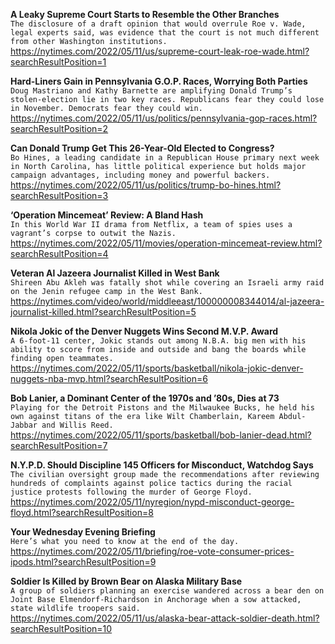 **A Leaky Supreme Court Starts to Resemble the Other Branches**\
`The disclosure of a draft opinion that would overrule Roe v. Wade, legal experts said, was evidence that the court is not much different from other Washington institutions.`\
https://nytimes.com/2022/05/11/us/supreme-court-leak-roe-wade.html?searchResultPosition=1

**Hard-Liners Gain in Pennsylvania G.O.P. Races, Worrying Both Parties**\
`Doug Mastriano and Kathy Barnette are amplifying Donald Trump’s stolen-election lie in two key races. Republicans fear they could lose in November. Democrats fear they could win.`\
https://nytimes.com/2022/05/11/us/politics/pennsylvania-gop-races.html?searchResultPosition=2

**Can Donald Trump Get This 26-Year-Old Elected to Congress?**\
`Bo Hines, a leading candidate in a Republican House primary next week in North Carolina, has little political experience but holds major campaign advantages, including money and powerful backers.`\
https://nytimes.com/2022/05/11/us/politics/trump-bo-hines.html?searchResultPosition=3

**‘Operation Mincemeat’ Review: A Bland Hash**\
`In this World War II drama from Netflix, a team of spies uses a vagrant’s corpse to outwit the Nazis.`\
https://nytimes.com/2022/05/11/movies/operation-mincemeat-review.html?searchResultPosition=4

**Veteran Al Jazeera Journalist Killed in West Bank**\
`Shireen Abu Akleh was fatally shot while covering an Israeli army raid on the Jenin refugee camp in the West Bank.`\
https://nytimes.com/video/world/middleeast/100000008344014/al-jazeera-journalist-killed.html?searchResultPosition=5

**Nikola Jokic of the Denver Nuggets Wins Second M.V.P. Award**\
`A 6-foot-11 center, Jokic stands out among N.B.A. big men with his ability to score from inside and outside and bang the boards while finding open teammates.`\
https://nytimes.com/2022/05/11/sports/basketball/nikola-jokic-denver-nuggets-nba-mvp.html?searchResultPosition=6

**Bob Lanier, a Dominant Center of the 1970s and ’80s, Dies at 73**\
`Playing for the Detroit Pistons and the Milwaukee Bucks, he held his own against titans of the era like Wilt Chamberlain, Kareem Abdul-Jabbar and Willis Reed.`\
https://nytimes.com/2022/05/11/sports/basketball/bob-lanier-dead.html?searchResultPosition=7

**N.Y.P.D. Should Discipline 145 Officers for Misconduct, Watchdog Says**\
`The civilian oversight group made the recommendations after reviewing hundreds of complaints against police tactics during the racial justice protests following the murder of George Floyd.`\
https://nytimes.com/2022/05/11/nyregion/nypd-misconduct-george-floyd.html?searchResultPosition=8

**Your Wednesday Evening Briefing**\
`Here’s what you need to know at the end of the day.`\
https://nytimes.com/2022/05/11/briefing/roe-vote-consumer-prices-ipods.html?searchResultPosition=9

**Soldier Is Killed by Brown Bear on Alaska Military Base**\
`A group of soldiers planning an exercise wandered across a bear den on Joint Base Elmendorf-Richardson in Anchorage when a sow attacked, state wildlife troopers said.`\
https://nytimes.com/2022/05/11/us/alaska-bear-attack-soldier-death.html?searchResultPosition=10


